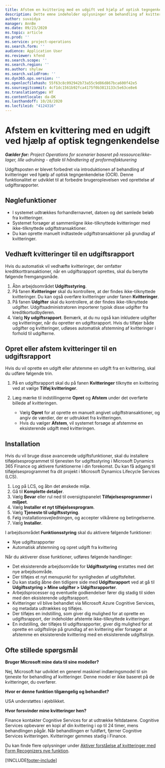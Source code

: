 ```yaml
---
title: Afstem en kvittering med en udgift ved hjælp af optisk tegngenkendelse
description: Dette emne indeholder oplysninger om behandling af kvitteringer ved hjælp af optisk tegngenkendelse (OCR).
author: suvaidya
manager: AnnBe
ms.date: 09/23/2020
ms.topic: article
ms.prod: ''
ms.service: project-operations
ms.search.form: ''
audience: Application User
ms.reviewer: kfend
ms.search.scope: ''
ms.search.region: ''
ms.author: shylaw
ms.search.validFrom: ''
ms.dyn365.ops.version: ''
ms.openlocfilehash: 55f63c8c092942b73a55c9d86d867bca600f42e5
ms.sourcegitcommit: 4cf1dc1561b92fca4175f0b3813133c5e63ce8e6
ms.translationtype: HT
ms.contentlocale: da-DK
ms.lasthandoff: 10/28/2020
ms.locfileid: "4124316"
---
```

# <a name="match-a-receipt-to-an-expense-using-ocr"></a>Afstem en kvittering med en udgift ved hjælp af optisk tegngenkendelse

_**Gælder for:** Project Operations for scenarier baseret på ressource/ikke-lager, lille udrulning - aftale til håndtering af proformafakturering_

Udgiftsposten er blevet forbedret via introduktionen af behandling af kvitteringer ved hjælp af optisk tegngenkendelse (OCR). Denne funktionalitet er udviklet til at forbedre brugeroplevelsen ved oprettelse af udgiftsrapporter.

## <a name="key-features"></a>Nøglefunktioner

- I systemet udtrækkes forhandlernavnet, datoen og det samlede beløb fra kvitteringer.
- Systemet forsøger at sammenligne ikke-tilknyttede kvitteringer med ikke-tilknyttede udgiftstransaktioner.
- Du kan oprette manuelt indtastede udgiftstransaktioner på grundlag af kvitteringer.

## <a name="attach-receipts-to-an-expense-report"></a>Vedhæft kvitteringer til en udgiftsrapport

Hvis du automatisk vil vedhæfte kvitteringer, der omfatter kreditkorttransaktioner, når en udgiftsrapport oprettes, skal du benytte følgende fremgangsmåde.

  1. Åbn arbejdsområdet **Udgiftsstyring**.
  2. På fanen **Kvitteringer** skal du kontrollere, at der findes ikke-tilknyttede kvitteringer. Du kan også overføre kvitteringer under fanen **Kvitteringer**.
  3. På fanen **Udgifter** skal du kontrollere, at der findes ikke-tilknyttede udgifter. Udgiftsadministratoren importerer typisk disse udgifter fra kreditkortudbyderen.
  4. Vælg **Ny udgiftsrapport**. Bemærk, at du nu også kan inkludere udgifter og kvitteringer, når du opretter en udgiftsrapport. Hvis du tilføjer både udgifter og kvitteringer, udløses automatisk afstemning af kvitteringer i forhold til udgifterne.

## <a name="create-or-match-receipts-to-an-expense-report"></a>Opret eller afstem kvitteringer til en udgiftsrapport
Hvis du vil oprette en udgift eller afstemme en udgift fra en kvittering, skal du udføre følgende trin.

  1. På en udgiftsrapport skal du på fanen **Kvitteringer** tilknytte en kvittering ved at vælge **Tilføj kvitteringer**.
  2. Læg mærke til indstillingerne **Opret** og **Afstem** under det overførte billede af kvitteringen.

      - Vælg **Opret** for at oprette en manuelt angivet udgiftstransaktioner, og angiv de værdier, der er udtrukket fra kvitteringen.
      - Hvis du vælger **Afstem**, vil systemet forsøge at afstemme en eksisterende udgift med kvitteringen.

## <a name="installation"></a>Installation

Hvis du vil bruge disse avancerede udgiftsfunktioner, skal du installere tilføjelsesprogrammet til tjenesten for udgiftsstyring i Microsoft Dynamics 365 Finance og aktivere funktionerne i din forekomst. Du kan få adgang til tilføjelsesprogrammet fra dit projekt i Microsoft Dynamics Lifecycle Services (LCS).

1. Log på LCS, og åbn det ønskede miljø.
2. Gå til **Komplette detaljer**.
3. Vælg **Bevar** eller rul ned til oversigtspanelet **Tilføjelsesprogrammer i miljøet**.
4. Vælg **Installer et nyt tilføjelsesprogram**.
5. Vælg **Tjeneste til udgiftsstyring**.
6. Følg installationsvejledningen, og accepter vilkårene og betingelserne.
7. Vælg **Installer**.

I arbejdsområdet **Funktionsstyring** skal du aktivere følgende funktioner:

- Nye udgiftsrapporter
- Automatisk afstemning og opret udgift fra kvittering

Når du aktiverer disse funktioner, udføres følgende handlinger:

- Det eksisterende arbejdsområde for **Udgiftsstyring** erstattes med det nye arbejdsområde.
- Der tilføjes et nyt menupunkt for synligheden af udgiftsfeltet.
- Du kan stadig åbne den tidligere side med **Udgiftsrapport** ved at gå til **Udgiftsstyring > Mine udgifter > Udgiftsrapporter**.
- Arbejdsprocesser og eventuelle godkendelser fører dig stadig til siden med den eksisterende udgiftsrapport.
- Kvitteringer vil blive behandlet via Microsoft Azure Cognitive Services, og metadata udtrækkes og tilføjes.
- Der tilføjes en indstilling, som giver dig mulighed for at oprette en udgiftsrapport, der indeholder afstemte ikke-tilknyttede kvitteringer.
- En indstilling, der tilføjes til udgiftsrapporter, giver dig mulighed for at oprette en udgiftslinje på grundlag af en kvittering eller forsøger at afstemme en eksisterende kvittering med en eksisterende udgiftslinje.

## <a name="frequently-asked-questions"></a>Ofte stillede spørgsmål

**Bruger Microsoft mine data til sine modeller?**

Nej, Microsoft har udviklet en generel maskinel indlæringsmodel til sin tjeneste for behandling af kvitteringer. Denne model er ikke baseret på de kvitteringer, du overfører.

**Hvor er denne funktion tilgængelig og behandlet?**

USA understøttes i øjeblikket.

**Hvor forsvinder mine kvitteringer hen?**

Finance kontakter Cognitive Services for at udtrække feltdataene. Cognitive Services opbevarer en kopi af din kvittering i op til 24 timer, mens behandlingen pågår. Når behandlingen er fuldført, fjerner Cognitive Services kvitteringen. Kvitteringer gemmes stadig i Finance.

Du kan finde flere oplysninger under [Aktiver forståelse af kvitteringer med Form Recognizers nye funktion](https://azure.microsoft.com/blog/enable-receipt-understanding-with-form-recognizer-s-new-capability/).


[!INCLUDE[footer-include](../includes/footer-banner.md)]